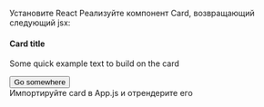 Установите React
Реализуйте компонент Card, возвращающий следующий jsx:  
<div className="card">
    <div className="card-body">
        <h4 className="card-title">Card title</h4>
        <p className="card-text">Some quick example text to build on the card</p>
        <button type="button" className="btn btn-primary">Go somewhere</button>
    </div>
</div>
Импортируйте card в App.js и отрендерите его
